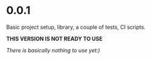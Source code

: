 # 0.0.1

Basic project setup, library, a couple of tests, CI scripts.

**THIS VERSION IS NOT READY TO USE**

*There is basically nothing to use yet:)*